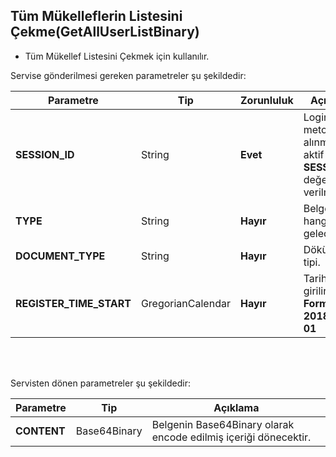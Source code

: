## Tüm Mükelleflerin Listesini Çekme(GetAllUserListBinary)
* Tüm Mükellef Listesini Çekmek için kullanılır.

Servise gönderilmesi gereken parametreler şu şekildedir:

Parametre | Tip         | Zorunluluk  | Açıklama
--------- | ----------- | ----------- | -----------
**SESSION_ID** | String | **Evet** | Login metodundan alınmış olan aktif **SESSION_ID** değeri verilmelidir.
**TYPE** | String | **Hayır** | Belgenin hangi türde geleceği. 
**DOCUMENT_TYPE** | String | **Hayır** | Dökümanın tipi.
**REGISTER_TIME_START** | GregorianCalendar | **Hayır** | Tarih bilgisi girilir. **Format: 2018-01-01**
<br><br>

Servisten dönen parametreler şu şekildedir:

Parametre | Tip        | Açıklama
--------- | ----------- | -----------
**CONTENT** | Base64Binary | Belgenin Base64Binary olarak encode edilmiş içeriği dönecektir.